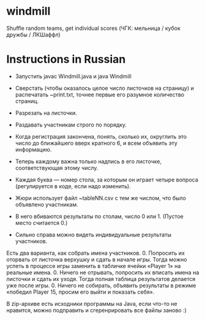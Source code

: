 # windmill
Shuffle random teams, get individual scores (ЧГК: мельница / кубок дружбы / ЛКШаффл)

# Instructions in Russian

* Запустить javac Windmill.java и java Windmill

* Сверстать (чтобы оказалось целое число листочков на страницу) и распечатать ~print.txt, точнее первые его разумное количество страниц.
* Разрезать на листочки.
* Раздавать участникам строго по порядку.
* Когда регистрация закончена, понять, сколько их, округлить это число до ближайшего вверх кратного 6, и всем объявить эту информацию.
* Теперь каждому важна только надпись в его листочке, соответствующая этому числу.
* Каждая буква — номер стола, за которым он играет четыре вопроса (регулируется в коде, если надо изменить).

* Жюри использует файл ~tableNN.csv с тем же числом, что было объявлено участникам.
* В него вбиваются результаты по столам, число 0 или 1. (Пустое место считается 0.)
* Сильно справа можно видеть индивидуальные результаты участников.

Есть два варианта, как собрать имена участников.
0. Попросить их оторвать от листочка верхушку и сдать в начале игры. Тогда можно успеть в процессе игры заменить в табличке ячейки «Player 1» на реальные имена.
0. Ничего не отрывать, попросить их вписать имена на листочки и сдать их уходя. Тогда полная таблица результатов делается уже после игры.
0. Ничего не собирать, объявить результаты в режиме «победил Player 15, просим его выйти и показать себя».

В zip-архиве есть исходники программы на Java, если что-то не нравится, можно подправить и сгеренрировать все файлы заново :)
